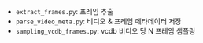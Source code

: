 - `extract_frames.py`: 프레임 추출
- `parse_video_meta.py`: 비디오 & 프레임 메타데이터 저장
- `sampling_vcdb_frames.py`: vcdb 비디오 당 N 프레임 샘플링